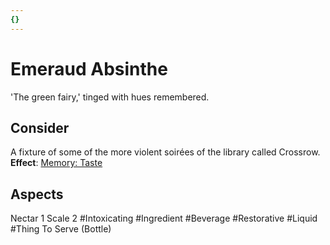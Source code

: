 ```yaml
---
{}
---
```

# Emeraud Absinthe
'The green fairy,' tinged with hues remembered.
## Consider
A fixture of some of the more violent soirées of the library called Crossrow.
**Effect**: [Memory: Taste](https://uadaf.theevilroot.xyz/rowenarium/element/mem.taste)
## Aspects
Nectar 1
Scale 2
#Intoxicating
#Ingredient
#Beverage
#Restorative
#Liquid
#Thing
To Serve (Bottle)